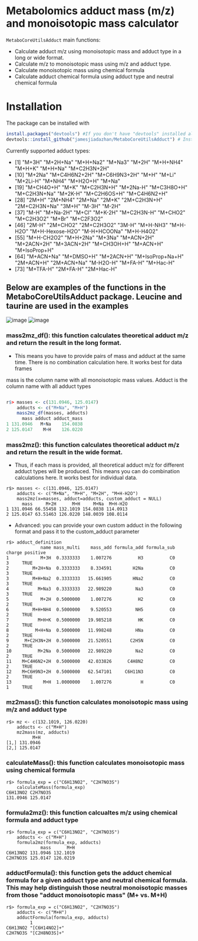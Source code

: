 # Metabolomics adduct mass (m/z) and monoisotopic mass calculator

`MetaboCoreUtilsAdduct` main functions:
- Calculate adduct m/z using monoisotopic mass and adduct type in a long or wide format.
- Calculate m/z to monoisotopic mass using m/z and adduct type.
- Calculate monoisotopic mass using chemical formula
- Calculate adduct chemical formula using adduct type and neutral chemical formula


# Installation

The package can be installed with

```r
install.packages("devtools") #If you don't have "devtools" installed already
devtools::install_github("jamesjiadazhan/MetaboCoreUtilsAdduct") # Install the package from GitHub
```



Currently supported adduct types:
- [1] "M+3H"           "M+2H+Na"        "M+H+Na2"        "M+Na3"          "M+2H"           "M+H+NH4"        "M+H+K"          "M+H+Na"         "M+C2H3N+2H"    
- [10] "M+2Na"          "M+C4H6N2+2H"    "M+C6H9N3+2H"    "M+H"            "M+Li"           "M+2Li-H"        "M+NH4"          "M+H2O+H"        "M+Na"          
- [19] "M+CH4O+H"       "M+K"            "M+C2H3N+H"      "M+2Na-H"        "M+C3H8O+H"      "M+C2H3N+Na"     "M+2K-H"         "M+C2H6OS+H"     "M+C4H6N2+H"    
- [28] "2M+H"           "2M+NH4"         "2M+Na"          "2M+K"           "2M+C2H3N+H"     "2M+C2H3N+Na"    "3M+H"           "M-3H"           "M-2H"          
- [37] "M-H"            "M+Na-2H"        "M+Cl"           "M+K-2H"         "M+C2H3N-H"      "M+CHO2"         "M+C2H3O2"       "M+Br"           "M+C2F3O2"      
- [46] "2M-H"           "2M+CHO2"        "2M+C2H3O2"      "3M-H"           "M+H-NH3"        "M+H-H2O"        "M+H-Hexose-H2O" "M-H+HCOONa"     "M+H-H4O2"      
- [55] "M+H-CH2O2"      "M+H+2Na"        "M+3Na"          "M+ACN+2H"       "M+2ACN+2H"      "M+3ACN+2H"      "M+CH3OH+H"      "M+ACN+H"        "M+IsoProp+H"   
- [64] "M+ACN+Na"       "M+DMSO+H"       "M+2ACN+H"       "M+IsoProp+Na+H" "2M+ACN+H"       "2M+ACN+Na"      "M-H2O-H"        "M+FA-H"         "M+Hac-H"       
- [73] "M+TFA-H"        "2M+FA-H"        "2M+Hac-H"


## Below are examples of the functions in the MetaboCoreUtilsAdduct package. Leucine and taurine are used in the examples
![image](https://github.com/jamesjiadazhan/MetaboCoreUtilsAdduct/assets/108076575/0cc99bee-8796-4361-8254-351648d2b72d)
![image](https://github.com/jamesjiadazhan/MetaboCoreUtilsAdduct/assets/108076575/8c15e33e-0bc3-41c0-94bc-8dd8bbf4d3a2)



### mass2mz_df(): this function calculates theoretical adduct m/z and return the result in the long format. 
- This means you have to provide pairs of mass and adduct at the same time. There is no combination calculation here. It works best for data frames

mass is the column name with all monoisotopic mass values.
Adduct is the column name with all adduct types

```r

r$> masses <- c(131.0946, 125.0147)
    adducts <- c("M+Na", "M+H")
    mass2mz_df(masses, adducts)
      mass adduct adduct_mass
1 131.0946   M+Na    154.0838
2 125.0147    M+H    126.0220

```

### mass2mz(): this function calculates theoretical adduct m/z and return the result in the wide format. 
- Thus, if each mass is provided, all theoretical adduct m/z for different adduct types will be produced. This means you can do combination calculations here. It works best for individual data.
```
r$> masses <- c(131.0946, 125.0147)
    adducts <- c("M+Na", "M+H", "M+2H", "M+H-H2O")
    mass2mz(x=masses, adduct=adducts, custom_adduct = NULL)
      mass     M+2H      M+H     M+Na  M+H-H2O
1 131.0946 66.55458 132.1019 154.0838 114.0913
2 125.0147 63.51463 126.0220 148.0039 108.0114
```

- Advanced: you can provide your own custom adduct in the following format and pass it to the custom_adduct parameter
```
r$> adduct_definition
             name mass_multi    mass_add formula_add formula_sub charge positive
1            M+3H  0.3333333    1.007276          H3          C0      3     TRUE
2         M+2H+Na  0.3333333    8.334591        H2Na          C0      3     TRUE
3         M+H+Na2  0.3333333   15.661905        HNa2          C0      3     TRUE
4           M+Na3  0.3333333   22.989220         Na3          C0      3     TRUE
5            M+2H  0.5000000    1.007276          H2          C0      2     TRUE
6         M+H+NH4  0.5000000    9.520553         NH5          C0      2     TRUE
7           M+H+K  0.5000000   19.985218          HK          C0      2     TRUE
8          M+H+Na  0.5000000   11.998248         HNa          C0      2     TRUE
9      M+C2H3N+2H  0.5000000   21.520551       C2H5N          C0      2     TRUE
10          M+2Na  0.5000000   22.989220         Na2          C0      2     TRUE
11    M+C4H6N2+2H  0.5000000   42.033826      C4H8N2          C0      2     TRUE
12    M+C6H9N3+2H  0.5000000   62.547101     C6H11N3          C0      2     TRUE
13            M+H  1.0000000    1.007276           H          C0      1     TRUE
```


### mz2mass(): this function calculates monoisotopic mass using m/z and adduct type
```
r$> mz <- c(132.1019, 126.0220)
    adducts <- c("M+H")
    mz2mass(mz, adducts)
          M+H
[1,] 131.0946
[2,] 125.0147
```

### calculateMass(): this function calculates monoisotopic mass using chemical formula
```
r$> formula_exp = c("C6H13NO2", "C2H7NO3S")
    calculateMass(formula_exp)
C6H13NO2 C2H7NO3S 
131.0946 125.0147 
```

### formula2mz(): this function calcualtes m/z using chemical formula and adduct type
```
r$> formula_exp = c("C6H13NO2", "C2H7NO3S")
    adducts <- c("M+H")
    formula2mz(formula_exp, adducts)
             mass      M+H
C6H13NO2 131.0946 132.1019
C2H7NO3S 125.0147 126.0219
```

### adductFormula(): this function gets the adduct chemical formula for a given adduct type and neutral chemical formula. This may help distinguish those neutral monoisotopic masses from those "adduct monoisotopic mass" (M+ vs. M+H)
```
r$> formula_exp = c("C6H13NO2", "C2H7NO3S")
    adducts <- c("M+H")
    adductFormula(formula_exp, adducts)
         1            
C6H13NO2 "[C6H14NO2]+"
C2H7NO3S "[C2H8NO3S]+"
```
